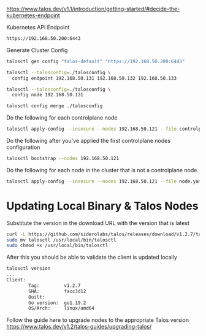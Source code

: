 


https://www.talos.dev/v1.1/introduction/getting-started/#decide-the-kubernetes-endpoint

Kubernetes API Endpoint

```bash
https://192.168.50.200:6443
```

Generate Cluster Config

```bash
talosctl gen config "talos-default" "https://192.168.50.200:6443"
```

```bash
talosctl --talosconfig=./talosconfig \
  config endpoint 192.168.50.131 192.168.50.132 192.168.50.133
```

```bash
talosctl --talosconfig=./talosconfig \
  config node 192.168.50.131
```

```bash
talosctl config merge ./talosconfig
```

Do the following for each controlplane node

```bash
talosctl apply-config --insecure --nodes 192.168.50.121 --file controlplane.yaml
```

Do the following after you've applied the first controlplane nodes configuration

```bash
talosctl bootstrap --nodes 192.168.50.121
```

Do the following for each node in the cluster that is not a controlplane node.

```bash
talosctl apply-config --insecure --nodes 192.168.50.121 --file node.yaml
```

# Updating Local Binary & Talos Nodes

Substitute the version in the download URL with the version that is latest

```bash
curl -L https://github.com/siderolabs/talos/releases/download/v1.2.7/talosctl-linux-amd64 -o talosctl
sudo mv talosctl /usr/local/bin/talosctl
sudo chmod +x /usr/local/bin/talosctl
```

After this you should be able to validate the client is updated locally

```bash
talosctl version
...
Client:
        Tag:         v1.2.7
        SHA:         facc3d12
        Built:
        Go version:  go1.19.2
        OS/Arch:     linux/amd64
```

Follow the guide here to upgrade nodes to the appropriate Talos version https://www.talos.dev/v1.2/talos-guides/upgrading-talos/
